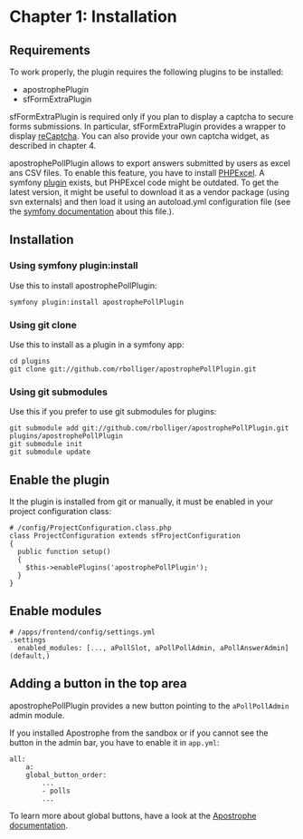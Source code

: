 # Chapter 1: Installation

## Requirements

To work properly, the plugin requires the following plugins to be installed:

* apostrophePlugin
* sfFormExtraPlugin

sfFormExtraPlugin is required only if you plan to display a captcha to secure forms submissions. In particular, sfFormExtraPlugin provides a wrapper to display [reCaptcha](http://www.google.com/recaptcha "reCaptcha"). You can also provide your own captcha widget, as described in chapter 4.

apostrophePollPlugin allows to export answers submitted by users as excel ans CSV files. To enable this feature, you have to install [PHPExcel](http://phpexcel.codeplex.com/). A symfony [plugin](http://trac.symfony-project.org/browser/plugins/sfPhpExcelPlugin/ "sfPhpExcelPlugin") exists, but PHPExcel code might be outdated. To get the latest version, it might be useful to download it as a vendor package (using svn externals) and then load it using an autoload.yml configuration file (see the [symfony documentation](http://www.symfony-project.org/reference/1_4/en/14-Other-Configuration-Files#chapter_14_autoload_yml "autoload.yml") about this file.).

## Installation

### Using symfony plugin:install

Use this to install apostrophePollPlugin:

	symfony plugin:install apostrophePollPlugin

### Using git clone

Use this to install as a plugin in a symfony app:

	cd plugins
	git clone git://github.com/rbolliger/apostrophePollPlugin.git

### Using git submodules

Use this if you prefer to use git submodules for plugins:

	git submodule add git://github.com/rbolliger/apostrophePollPlugin.git plugins/apostrophePollPlugin   
	git submodule init   
	git submodule update


## Enable the plugin

It the plugin is installed from git or manually, it must be enabled in your project configuration class:
	
	# /config/ProjectConfiguration.class.php   
	class ProjectConfiguration extends sfProjectConfiguration   
	{   
	  public function setup()   
	  {    
	    $this->enablePlugins('apostrophePollPlugin');   
	  }   
	}

## Enable modules

	# /apps/frontend/config/settings.yml   
	.settings   
	  enabled_modules: [..., aPollSlot, aPollPollAdmin, aPollAnswerAdmin](default,)
  
## Adding a button in the top area

apostrophePollPlugin provides a new button pointing to the `aPollPollAdmin` admin module. 

If you installed Apostrophe from the sandbox or if you cannot see the button in the admin bar, you have to enable it in `app.yml`:

	all:
	    a:
		global_button_order:
		    ...
		    - polls
		    ...
            
To learn more about global buttons, have a look at the [Apostrophe documentation](http://trac.apostrophenow.org/wiki/ManualDevelopersGuide#ManagingGlobalAdminButtonstotheApostropheAdminMenu "Adding global buttons").
